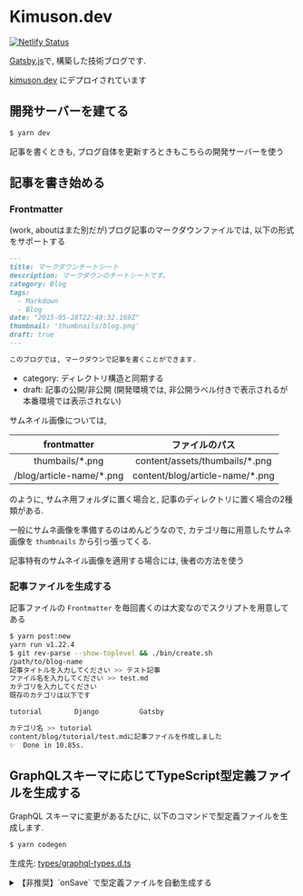 # Kimuson.dev

[![Netlify Status](https://api.netlify.com/api/v1/badges/a8b255ab-2c70-44f4-bcc3-e0ec4faa4994/deploy-status)](https://app.netlify.com/sites/kimuson-dev/deploys)

[Gatsby.js](https://www.gatsbyjs.com/)で, 構築した技術ブログです.

[kimuson.dev](https://kimuson.dev) にデプロイされています

## 開発サーバーを建てる

``` bash
$ yarn dev
```

記事を書くときも, ブログ自体を更新すろときもこちらの開発サーバーを使う

## 記事を書き始める

### Frontmatter

(work, aboutはまた別だが)ブログ記事のマークダウンファイルでは, 以下の形式をサポートする

``` markdown
---
title: マークダウンチートシート
description: マークダウンのチートシートです。
category: Blog
tags:
  - Markdown
  - Blog
date: "2015-05-28T22:40:32.169Z"
thumbnail: 'thumbnails/blog.png'
draft: true
---

このブログでは, マークダウンで記事を書くことができます.
```

- category: ディレクトリ構造と同期する
- draft: 記事の公開/非公開 (開発環境では, 非公開ラベル付きで表示されるが本番環境では表示されない)

サムネイル画像については,

| frontmatter | ファイルのパス |
| :---: | :---: |
| thumbails/\*.png | content/assets/thumbails/\*.png |
| /blog/article-name/\*.png | content/blog/article-name/\*.png |

のように, サムネ用フォルダに置く場合と, 記事のディレクトリに置く場合の2種類がある.

一般にサムネ画像を準備するのはめんどうなので, カテゴリ毎に用意したサムネ画像を `thumbnails` から引っ張ってくる.

記事特有のサムネイル画像を適用する場合には, 後者の方法を使う

### 記事ファイルを生成する

記事ファイルの `Frontmatter` を毎回書くのは大変なのでスクリプトを用意してある

``` bash
$ yarn post:new
yarn run v1.22.4
$ git rev-parse --show-toplevel && ./bin/create.sh
/path/to/blog-name
記事タイトルを入力してください >> テスト記事
ファイル名を入力してください >> test.md
カテゴリを入力してください
既存のカテゴリは以下です

tutorial        Django          Gatsby

カテゴリ名 >> tutorial
content/blog/tutorial/test.mdに記事ファイルを作成しました
✨  Done in 10.85s.
```

## GraphQLスキーマに応じてTypeScript型定義ファイルを生成する

GraphQL スキーマに変更があるたびに, 以下のコマンドで型定義ファイルを生成します.

``` bash
$ yarn codegen
```

生成先: [types/graphql-types.d.ts](./types/graphql-types.d.ts)

<details>
<summary>【非推奨】`onSave` で型定義ファイルを自動生成する</summary>

ホットリロードが重くなって, 型定義をわざわざ作り直す必要がないタイミングでのDXがとても落ちるのでおすすめはしないけど,

``` bash
$ yarn dev:codegen
```

で開発サーバーを立てれば, 型定義ファイルも自動生成できる
</details>
